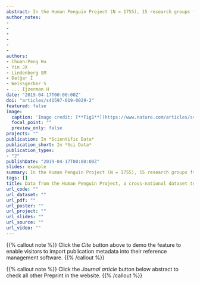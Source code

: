 ```yaml
---
abstract: In the Human Penguin Project (N = 1755), 15 research groups from 12 countries collected body temperature, demographic variables, social network indices, seven widely-used psychological scales and two newly developed questionnaires (the Social Thermoregulation and Risk Avoidance Questionnaire (STRAQ-1) and the Kama Muta Frequency Scale (KAMF)). They were collected to investigate the relationship between environmental factors (e.g., geographical, climate etc.) and human behaviors, which is a long-standing inquiry in the scientific community. More specifically, the present project was designed to test principles surrounding the idea of social thermoregulation, which posits that social networks help people to regulate their core body temperature. The results showed that all scales in the current project have sufficient to good psychometrical properties. Unlike previous crowdsourced projects, this dataset includes not only the cleaned raw data but also all the validation of questionnaires in 9 different languages, thus providing a valuable resource for psychological scientists who are interested in cross-national, environment-human interaction studies.
author_notes:
- 
- 
- 
- 
- 
-
authors:
- Chuan-Peng Hu
- Yin JX
- Lindenberg SM
- Dalğar İ
- Weissgerber S
- ... Ijzerman H
date: "2019-04-17T00:00:00Z"
doi: "articles/s41597-019-0029-2"
featured: false
image:
  caption: 'Image credit: [**Fig1**](https://www.nature.com/articles/s41597-019-0029-2/figures/1)'
  focal_point: ""
  preview_only: false
projects: ""
publication: In *Scientific Data*
publication_short: In *Sci Data*
publication_types: 
- "2"
publishDate: "2019-04-17T00:00:00Z"
slides: example
summary: In the Human Penguin Project (N = 1755), 15 research groups from 12 countries collected body temperature, demographic variables, social network indices, seven widely-used psychological scales and two newly developed questionnaires (the Social Thermoregulation and Risk Avoidance Questionnaire (STRAQ-1) and the Kama Muta Frequency Scale (KAMF)). 
tags: []
title: Data from the Human Penguin Project, a cross-national dataset testing social thermoregulation principles
url_code: ""
url_dataset: ""
url_pdf: ""
url_poster: ""
url_project: ""
url_slides: ""
url_source: ""
url_video: ""
---
```


{{% callout note %}}
Click the _Cite_ button above to demo the feature to enable visitors to import publication metadata into their reference management software.
{{% /callout %}}

{{% callout note %}}
Click the _Journal article_ button below abstract to check all other Preprint in the website.
{{% /callout %}}
